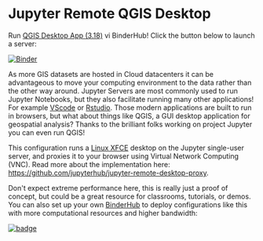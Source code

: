 # Jupyter Remote QGIS Desktop

Run [QGIS Desktop App (3.18)](https://qgis.org/en/site/) vi BinderHub! Click the button below to launch a server:

[![Binder](https://mybinder.org/badge_logo.svg)](https://mybinder.org/v2/gh/scottyhq/jupyter-remote-desktop-proxy/qgis?urlpath=desktop)

As more GIS datasets are hosted in Cloud datacenters it can be advantageous to move your computing environment to the data rather than the other way around. Jupyter Servers are most commonly used to run Jupyter Notebooks, but they also facilitate running many other applications! For example [VScode](https://github.com/betatim/vscode-binder) or [Rstudio](https://github.com/binder-examples/r-conda). Those modern applications are built to run in browsers, but what about things like QGIS, a GUI desktop application for geospatial analysis? Thanks to the brilliant folks working on project Jupyter you can even run QGIS!

This configuration runs a [Linux XFCE](https://www.xfce.org) desktop on the Jupyter single-user server, and proxies it to your browser using Virtual Network Computing (VNC). Read more about the implementation here: https://github.com/jupyterhub/jupyter-remote-desktop-proxy.

Don't expect extreme performance here, this is really just a proof of concept, but could be a great resource for classrooms, tutorials, or demos. You can also set up your own [BinderHub](https://binderhub.readthedocs.io/en/latest/) to deploy configurations like this with more computational resources and higher bandwidth:

[![badge](https://img.shields.io/static/v1.svg?logo=Jupyter&label=PangeoBinderAWS&message=us-west-2&color=orange)](https://aws-uswest2-binder.pangeo.io/v2/gh/scottyhq/jupyter-remote-desktop-proxy/qgis?urlpath=desktop) 
